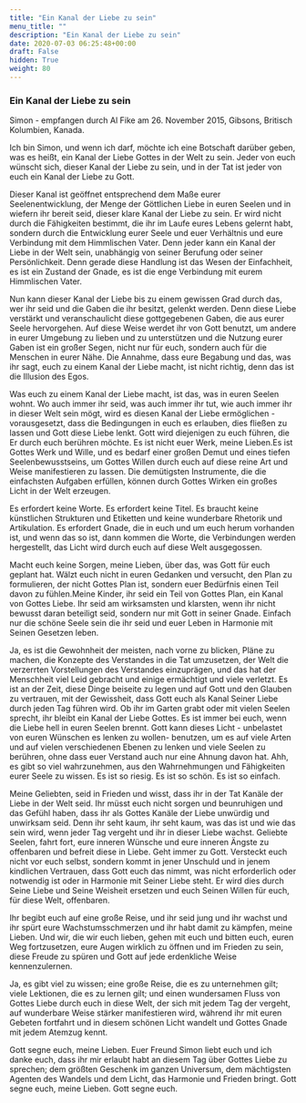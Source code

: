 ```yaml
---
title: "Ein Kanal der Liebe zu sein"
menu_title: ""
description: "Ein Kanal der Liebe zu sein"
date: 2020-07-03 06:25:48+00:00
draft: False
hidden: True
weight: 80
---
```

### Ein Kanal der Liebe zu sein

Simon - empfangen durch Al Fike am 26. November 2015, Gibsons, Britisch Kolumbien, Kanada.

Ich bin Simon, und wenn ich darf, möchte ich eine Botschaft darüber geben, was es heißt, ein Kanal der Liebe Gottes in der Welt zu sein. Jeder von euch wünscht sich, dieser Kanal der Liebe zu sein, und in der Tat ist jeder von euch ein Kanal der Liebe zu Gott.

Dieser Kanal ist geöffnet entsprechend dem Maße eurer Seelenentwicklung, der Menge der Göttlichen Liebe in euren Seelen und in wiefern ihr bereit seid, dieser klare Kanal der Liebe zu sein. Er wird nicht durch die Fähigkeiten bestimmt, die ihr im Laufe eures Lebens gelernt habt, sondern durch die Entwicklung eurer Seele und euer Verhältnis und eure Verbindung mit dem Himmlischen Vater. Denn jeder kann ein Kanal der Liebe in der Welt sein, unabhängig von seiner Berufung oder seiner Persönlichkeit. Denn gerade diese Handlung ist das Wesen der Einfachheit, es ist ein Zustand der Gnade, es ist die enge Verbindung mit eurem Himmlischen Vater.

Nun kann dieser Kanal der Liebe bis zu einem gewissen Grad durch das, wer ihr seid und die Gaben die ihr besitzt, gelenkt werden. Denn diese Liebe verstärkt und veranschaulicht diese gottgegebenen Gaben, die aus eurer Seele hervorgehen. Auf diese Weise werdet ihr von Gott benutzt, um andere in eurer Umgebung zu lieben und zu unterstützen und die Nutzung eurer Gaben ist ein großer Segen, nicht nur für euch, sondern auch für die Menschen in eurer Nähe. Die Annahme, dass eure Begabung und das, was ihr sagt, euch zu einem Kanal der Liebe macht, ist nicht richtig, denn das ist die Illusion des Egos.

Was euch zu einem Kanal der Liebe macht, ist das, was in euren Seelen wohnt. Wo auch immer ihr seid, was auch immer ihr tut, wie auch immer ihr in dieser Welt sein mögt, wird es diesen Kanal der Liebe ermöglichen - vorausgesetzt, dass die Bedingungen in euch es erlauben, dies fließen zu lassen und Gott diese Liebe lenkt. Gott wird diejenigen zu euch führen, die Er durch euch berühren möchte. Es ist nicht euer Werk, meine Lieben.Es ist Gottes Werk und Wille, und es bedarf einer großen Demut und eines tiefen Seelenbewusstseins, um Gottes Willen durch euch auf diese reine Art und Weise manifestieren zu lassen. Die demütigsten Instrumente, die die einfachsten Aufgaben erfüllen, können durch Gottes Wirken ein großes Licht in der Welt erzeugen.

Es erfordert keine Worte. Es erfordert keine Titel. Es braucht keine künstlichen Strukturen und Etiketten und keine wunderbare Rhetorik und Artikulation. Es erfordert Gnade, die in euch und um euch herum vorhanden ist, und wenn das so ist, dann kommen die Worte, die Verbindungen werden hergestellt, das Licht wird durch euch auf diese Welt ausgegossen.

Macht euch keine Sorgen, meine Lieben, über das, was Gott für euch geplant hat. Wälzt euch nicht in euren Gedanken und versucht, den Plan zu formulieren, der nicht Gottes Plan ist, sondern euer Bedürfnis einen Teil davon zu fühlen.Meine Kinder, ihr seid ein Teil von Gottes Plan, ein Kanal von Gottes Liebe. Ihr seid am wirksamsten und klarsten, wenn ihr nicht bewusst daran beteiligt seid, sondern nur mit Gott in seiner Gnade. Einfach nur die schöne Seele sein die ihr seid und euer Leben in Harmonie mit Seinen Gesetzen leben.

Ja, es ist die Gewohnheit der meisten, nach vorne zu blicken, Pläne zu machen, die Konzepte des Verstandes in die Tat umzusetzen, der Welt die verzerrten Vorstellungen des Verstandes einzuprägen, und das hat der Menschheit viel Leid gebracht und einige ermächtigt und viele verletzt. Es ist an der Zeit, diese Dinge beiseite zu legen und auf Gott und den Glauben zu vertrauen, mit der Gewissheit, dass Gott euch als Kanal Seiner Liebe durch jeden Tag führen wird. Ob ihr im Garten grabt oder mit vielen Seelen sprecht, ihr bleibt ein Kanal der Liebe Gottes. Es ist immer bei euch, wenn die Liebe hell in euren Seelen brennt. Gott kann dieses Licht - unbelastet von euren Wünschen es lenken zu wollen- benutzen, um es auf viele Arten und auf vielen verschiedenen Ebenen zu lenken und viele Seelen zu berühren, ohne dass euer  Verstand auch nur eine Ahnung davon hat. Ahh, es gibt so viel wahrzunehmen, aus den Wahrnehmungen und Fähigkeiten eurer Seele zu wissen. Es ist so riesig. Es ist so schön. Es ist so einfach.

Meine Geliebten, seid in Frieden und wisst, dass ihr in der Tat Kanäle der Liebe in der Welt seid. Ihr müsst euch nicht sorgen und beunruhigen und das Gefühl haben, dass ihr als Gottes Kanäle der Liebe unwürdig und unwirksam seid. Denn ihr seht kaum, ihr seht kaum, was das ist und wie das sein wird, wenn jeder Tag vergeht und ihr in dieser Liebe wachst. Geliebte Seelen, fahrt fort, eure inneren Wünsche und eure inneren Ängste zu offenbaren und befreit diese in Liebe. Geht immer zu Gott. Versteckt euch nicht vor euch selbst, sondern kommt in jener Unschuld und in jenem kindlichen Vertrauen, dass Gott euch das nimmt, was nicht erforderlich oder notwendig ist oder in Harmonie mit Seiner Liebe steht. Er wird dies durch Seine Liebe und Seine Weisheit ersetzen und euch Seinen Willen für euch, für diese Welt, offenbaren.

Ihr begibt euch auf eine große Reise, und ihr seid jung und ihr wachst und ihr spürt eure Wachstumsschmerzen und ihr habt damit zu kämpfen, meine Lieben. Und wir, die wir euch lieben, gehen mit euch und bitten euch, euren Weg fortzusetzen, eure Augen wirklich zu öffnen und im Frieden zu sein, diese Freude zu spüren und Gott auf jede erdenkliche Weise kennenzulernen.

Ja, es gibt viel zu wissen; eine große Reise, die es zu unternehmen gilt; viele Lektionen, die es zu lernen gilt; und einen wundersamen Fluss von Gottes Liebe durch euch in diese Welt, der sich mit jedem Tag der vergeht, auf wunderbare Weise stärker manifestieren wird, während ihr mit euren Gebeten fortfahrt und in diesem schönen Licht wandelt und Gottes Gnade mit jedem Atemzug kennt.

Gott segne euch, meine Lieben. Euer Freund Simon liebt euch und ich danke euch, dass ihr mir erlaubt habt an diesem Tag über Gottes Liebe zu sprechen; dem größten Geschenk im ganzen Universum, dem mächtigsten Agenten des Wandels und dem Licht, das Harmonie und Frieden bringt. Gott segne euch, meine Lieben. Gott segne euch.
